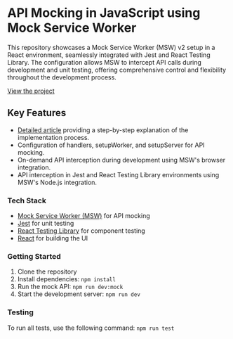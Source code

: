 # API Mocking in JavaScript using Mock Service Worker

This repository showcases a Mock Service Worker (MSW) v2 setup in a React environment, seamlessly integrated with Jest and React Testing Library. The configuration allows MSW to intercept API calls during development and unit testing, offering comprehensive control and flexibility throughout the development process.


[View the project](https://ivstudio.github.io/mock-service-worker/)


## Key Features

- [Detailed article](https://www.ivstudio.com/blog/mock-service-worker) providing a step-by-step explanation of the implementation process.
- Configuration of handlers, setupWorker, and setupServer for API mocking.
- On-demand API interception during development using MSW's browser integration.
- API interception in Jest and React Testing Library environments using MSW's Node.js integration.


### Tech Stack

- [Mock Service Worker (MSW)](https://mswjs.io/) for API mocking
- [Jest](https://jestjs.io/) for unit testing
- [React Testing Library](https://testing-library.com/) for component testing
- [React](https://react.dev/) for building the UI

### Getting Started

1. Clone the repository
2. Install dependencies: `npm install`
3. Run the mock API: `npm run dev:mock`
4. Start the development server: `npm run dev`

### Testing

To run all tests, use the following command: `npm run test`
